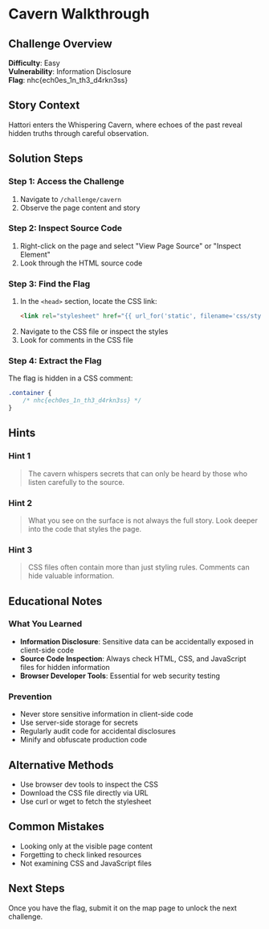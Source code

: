 # Cavern Walkthrough

## Challenge Overview
**Difficulty**: Easy  
**Vulnerability**: Information Disclosure  
**Flag**: nhc{ech0es_1n_th3_d4rkn3ss}

## Story Context
Hattori enters the Whispering Cavern, where echoes of the past reveal hidden truths through careful observation.

## Solution Steps

### Step 1: Access the Challenge
1. Navigate to `/challenge/cavern`
2. Observe the page content and story

### Step 2: Inspect Source Code
1. Right-click on the page and select "View Page Source" or "Inspect Element"
2. Look through the HTML source code

### Step 3: Find the Flag
1. In the `<head>` section, locate the CSS link:
   ```html
   <link rel="stylesheet" href="{{ url_for('static', filename='css/style.css') }}">
   ```
2. Navigate to the CSS file or inspect the styles
3. Look for comments in the CSS file

### Step 4: Extract the Flag
The flag is hidden in a CSS comment:
```css
.container {
    /* nhc{ech0es_1n_th3_d4rkn3ss} */
}
```

## Hints

### Hint 1
> The cavern whispers secrets that can only be heard by those who listen carefully to the source.

### Hint 2
> What you see on the surface is not always the full story. Look deeper into the code that styles the page.

### Hint 3
> CSS files often contain more than just styling rules. Comments can hide valuable information.

## Educational Notes

### What You Learned
- **Information Disclosure**: Sensitive data can be accidentally exposed in client-side code
- **Source Code Inspection**: Always check HTML, CSS, and JavaScript files for hidden information
- **Browser Developer Tools**: Essential for web security testing

### Prevention
- Never store sensitive information in client-side code
- Use server-side storage for secrets
- Regularly audit code for accidental disclosures
- Minify and obfuscate production code

## Alternative Methods
- Use browser dev tools to inspect the CSS
- Download the CSS file directly via URL
- Use curl or wget to fetch the stylesheet

## Common Mistakes
- Looking only at the visible page content
- Forgetting to check linked resources
- Not examining CSS and JavaScript files

## Next Steps
Once you have the flag, submit it on the map page to unlock the next challenge.
